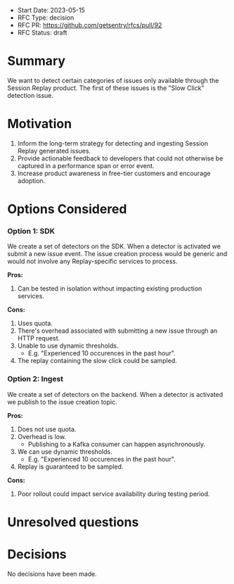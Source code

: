 - Start Date: 2023-05-15
- RFC Type: decision
- RFC PR: https://github.com/getsentry/rfcs/pull/92
- RFC Status: draft

# Summary

We want to detect certain categories of issues only available through the Session Replay product. The first of these issues is the "Slow Click" detection issue.

# Motivation

1. Inform the long-term strategy for detecting and ingesting Session Replay generated issues.
2. Provide actionable feedback to developers that could not otherwise be captured in a performance span or error event.
3. Increase product awareness in free-tier customers and encourage adoption.

# Options Considered

### Option 1: SDK

We create a set of detectors on the SDK. When a detector is activated we submit a new issue event. The issue creation process would be generic and would not involve any Replay-specific services to process.

**Pros:**

1. Can be tested in isolation without impacting existing production services.

**Cons:**

1. Uses quota.
2. There's overhead associated with submitting a new issue through an HTTP request.
3. Unable to use dynamic thresholds.
   - E.g. "Experienced 10 occurences in the past hour".
4. The replay containing the slow click could be sampled.

### Option 2: Ingest

We create a set of detectors on the backend. When a detector is activated we publish to the issue creation topic.

**Pros:**

1. Does not use quota.
2. Overhead is low.
   - Publishing to a Kafka consumer can happen asynchronously.
3. We can use dynamic thresholds.
   - E.g. "Experienced 10 occurences in the past hour".
4. Replay is guaranteed to be sampled.

**Cons:**

1. Poor rollout could impact service availability during testing period.

# Unresolved questions

# Decisions

No decisions have been made.
